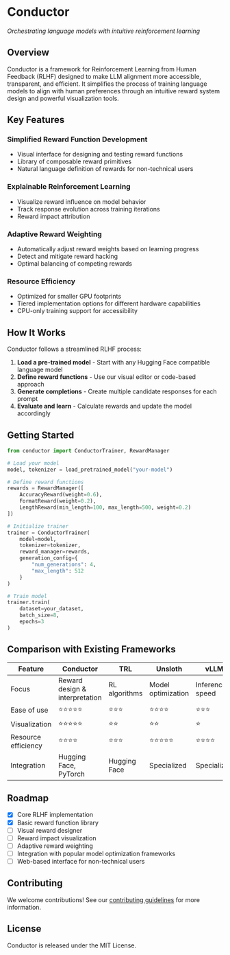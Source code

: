# Conductor

*Orchestrating language models with intuitive reinforcement learning*

## Overview

Conductor is a framework for Reinforcement Learning from Human Feedback (RLHF) designed to make LLM alignment more accessible, transparent, and efficient. It simplifies the process of training language models to align with human preferences through an intuitive reward system design and powerful visualization tools.

## Key Features

###  Simplified Reward Function Development
- Visual interface for designing and testing reward functions
- Library of composable reward primitives
- Natural language definition of rewards for non-technical users

###  Explainable Reinforcement Learning
- Visualize reward influence on model behavior
- Track response evolution across training iterations
- Reward impact attribution

###  Adaptive Reward Weighting
- Automatically adjust reward weights based on learning progress
- Detect and mitigate reward hacking
- Optimal balancing of competing rewards

###  Resource Efficiency
- Optimized for smaller GPU footprints
- Tiered implementation options for different hardware capabilities
- CPU-only training support for accessibility

## How It Works

Conductor follows a streamlined RLHF process:

1. **Load a pre-trained model** - Start with any Hugging Face compatible language model
2. **Define reward functions** - Use our visual editor or code-based approach
3. **Generate completions** - Create multiple candidate responses for each prompt
4. **Evaluate and learn** - Calculate rewards and update the model accordingly

## Getting Started

```python
from conductor import ConductorTrainer, RewardManager

# Load your model
model, tokenizer = load_pretrained_model("your-model")

# Define reward functions
rewards = RewardManager([
    AccuracyReward(weight=0.6),
    FormatReward(weight=0.2),
    LengthReward(min_length=100, max_length=500, weight=0.2)
])

# Initialize trainer
trainer = ConductorTrainer(
    model=model,
    tokenizer=tokenizer,
    reward_manager=rewards,
    generation_config={
        "num_generations": 4,
        "max_length": 512
    }
)

# Train model
trainer.train(
    dataset=your_dataset,
    batch_size=8,
    epochs=3
)
```

## Comparison with Existing Frameworks

| Feature | Conductor | TRL | Unsloth | vLLM |
|---------|-----------|-----|---------|------|
| Focus | Reward design & interpretation | RL algorithms | Model optimization | Inference speed |
| Ease of use | ⭐⭐⭐⭐⭐ | ⭐⭐⭐ | ⭐⭐⭐⭐ | ⭐⭐⭐ |
| Visualization | ⭐⭐⭐⭐⭐ | ⭐⭐ | ⭐⭐ | ⭐ |
| Resource efficiency | ⭐⭐⭐⭐ | ⭐⭐⭐ | ⭐⭐⭐⭐⭐ | ⭐⭐⭐⭐ |
| Integration | Hugging Face, PyTorch | Hugging Face | Specialized | Specialized |

## Roadmap

- [x] Core RLHF implementation
- [x] Basic reward function library
- [ ] Visual reward designer
- [ ] Reward impact visualization
- [ ] Adaptive reward weighting
- [ ] Integration with popular model optimization frameworks
- [ ] Web-based interface for non-technical users

## Contributing

We welcome contributions! See our [contributing guidelines](CONTRIBUTING.md) for more information.

## License

Conductor is released under the MIT License.